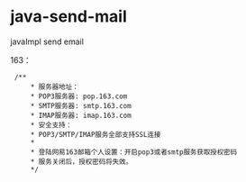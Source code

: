 # java-send-mail
javaImpl send email

163：

     /**
         * 服务器地址：
         * POP3服务器: pop.163.com
         * SMTP服务器: smtp.163.com
         * IMAP服务器: imap.163.com
         * 安全支持：
         * POP3/SMTP/IMAP服务全部支持SSL连接
         *
         * 登陆网易163邮箱个人设置：开启pop3或者smtp服务获取授权密码
         * 服务关闭后，授权密码将失效。
         */
